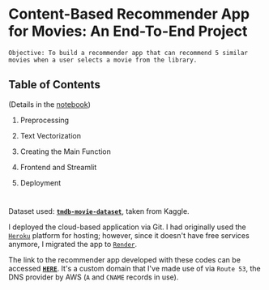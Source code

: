 # Content-Based Recommender App for Movies: An End-To-End Project

```
Objective: To build a recommender app that can recommend 5 similar movies when a user selects a movie from the library.
```

## Table of Contents
(Details in the [notebook](https://github.com/psumitcode/movie-recommender-system/blob/main/recommender-system_notebook.ipynb))

1. Preprocessing
        
2. Text Vectorization

3. Creating the Main Function

4. Frontend and Streamlit

5. Deployment

#

Dataset used: [**`tmdb-movie-dataset`**](https://www.kaggle.com/datasets/tmdb/tmdb-movie-metadata), taken from Kaggle.

I deployed the cloud-based application via Git. I had originally used the [`Heroku`](https://heroku.com) platform for hosting; however, since it doesn't have free services anymore, I migrated the app to [`Render`](https://render.com/).

The link to the recommender app developed with these codes can be accessed [**`HERE`**](https://cine-recs.com/). It's a custom domain that I've made use of via `Route 53`, the DNS provider by AWS (`A` and `CNAME` records in use).
